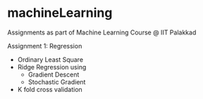 # machineLearning
Assignments as part of Machine Learning Course @ IIT Palakkad

Assignment 1: Regression
  - Ordinary Least Square
  - Ridge Regression using
	  - Gradient Descent
	  - Stochastic Gradient
  - K fold cross validation